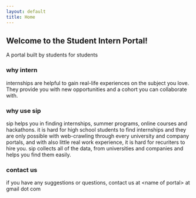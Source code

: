 ```yaml
---
layout: default
title: Home
---
```


## Welcome to the Student Intern Portal!
A portal built by students for students

### why intern
internships are helpful to gain real-life experiences on the subject you love. They provide you with new opportunities and a cohort you can collaborate with.

### why use sip
sip helps you in finding internships, summer programs, online courses and hackathons. it is hard for high school students to find internships and they are only possible with web-crawling through every university and company portals, and with also little real work experience, it is hard for recuriters to hire you. 
sip collects all of the data, from universities and companies and helps you find them easily.

### contact us
if you have any suggestions or questions, contact us at &lt;name of portal&gt; at gmail dot com